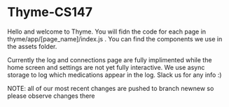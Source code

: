 # Thyme-CS147

Hello and welcome to Thyme. You will fidn the code for each page in thyme/app/[page_name]/index.js . You can find the components we use in the assets folder. 

Currently the log and connections page are fully implimented while the home screen and settings are not yet fully interactive. We use async storage to log which medications appear in the log. Slack us for any info :)

NOTE: all of our most recent changes are pushed to branch newnew so please observe changes there
